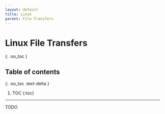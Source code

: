 ```yaml
---
layout: default
title: Linux
parent: File Transfers
---
```


# Linux File Transfers
{: .no_toc }

## Table of contents
{: .no_toc .text-delta }

1. TOC
{:toc}

---

TODO